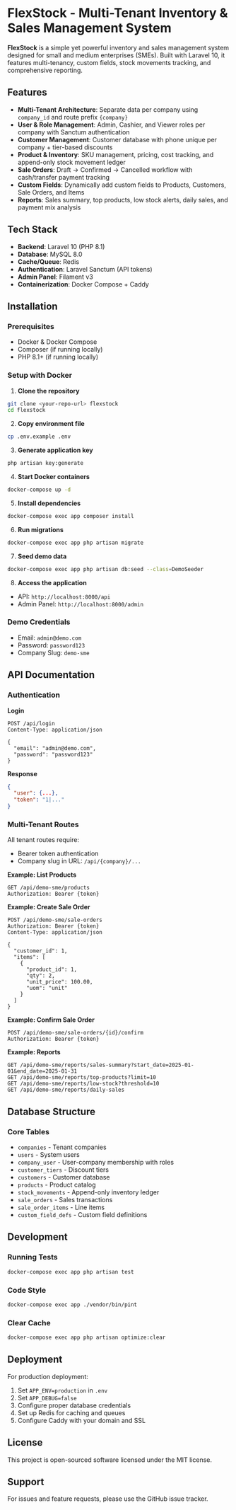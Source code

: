 # FlexStock - Multi-Tenant Inventory & Sales Management System

**FlexStock** is a simple yet powerful inventory and sales management system designed for small and medium enterprises (SMEs). Built with Laravel 10, it features multi-tenancy, custom fields, stock movements tracking, and comprehensive reporting.

## Features

- **Multi-Tenant Architecture**: Separate data per company using `company_id` and route prefix `{company}`
- **User & Role Management**: Admin, Cashier, and Viewer roles per company with Sanctum authentication
- **Customer Management**: Customer database with phone unique per company + tier-based discounts
- **Product & Inventory**: SKU management, pricing, cost tracking, and append-only stock movement ledger
- **Sale Orders**: Draft → Confirmed → Cancelled workflow with cash/transfer payment tracking
- **Custom Fields**: Dynamically add custom fields to Products, Customers, Sale Orders, and Items
- **Reports**: Sales summary, top products, low stock alerts, daily sales, and payment mix analysis

## Tech Stack

- **Backend**: Laravel 10 (PHP 8.1)
- **Database**: MySQL 8.0
- **Cache/Queue**: Redis
- **Authentication**: Laravel Sanctum (API tokens)
- **Admin Panel**: Filament v3
- **Containerization**: Docker Compose + Caddy

## Installation

### Prerequisites
- Docker & Docker Compose
- Composer (if running locally)
- PHP 8.1+ (if running locally)

### Setup with Docker

1. **Clone the repository**
```bash
git clone <your-repo-url> flexstock
cd flexstock
```

2. **Copy environment file**
```bash
cp .env.example .env
```

3. **Generate application key**
```bash
php artisan key:generate
```

4. **Start Docker containers**
```bash
docker-compose up -d
```

5. **Install dependencies**
```bash
docker-compose exec app composer install
```

6. **Run migrations**
```bash
docker-compose exec app php artisan migrate
```

7. **Seed demo data**
```bash
docker-compose exec app php artisan db:seed --class=DemoSeeder
```

8. **Access the application**
- API: `http://localhost:8000/api`
- Admin Panel: `http://localhost:8000/admin`

### Demo Credentials
- Email: `admin@demo.com`
- Password: `password123`
- Company Slug: `demo-sme`

## API Documentation

### Authentication

**Login**
```http
POST /api/login
Content-Type: application/json

{
  "email": "admin@demo.com",
  "password": "password123"
}
```

**Response**
```json
{
  "user": {...},
  "token": "1|..."
}
```

### Multi-Tenant Routes

All tenant routes require:
- Bearer token authentication
- Company slug in URL: `/api/{company}/...`

**Example: List Products**
```http
GET /api/demo-sme/products
Authorization: Bearer {token}
```

**Example: Create Sale Order**
```http
POST /api/demo-sme/sale-orders
Authorization: Bearer {token}
Content-Type: application/json

{
  "customer_id": 1,
  "items": [
    {
      "product_id": 1,
      "qty": 2,
      "unit_price": 100.00,
      "uom": "unit"
    }
  ]
}
```

**Example: Confirm Sale Order**
```http
POST /api/demo-sme/sale-orders/{id}/confirm
Authorization: Bearer {token}
```

**Example: Reports**
```http
GET /api/demo-sme/reports/sales-summary?start_date=2025-01-01&end_date=2025-01-31
GET /api/demo-sme/reports/top-products?limit=10
GET /api/demo-sme/reports/low-stock?threshold=10
GET /api/demo-sme/reports/daily-sales
```

## Database Structure

### Core Tables
- `companies` - Tenant companies
- `users` - System users
- `company_user` - User-company membership with roles
- `customer_tiers` - Discount tiers
- `customers` - Customer database
- `products` - Product catalog
- `stock_movements` - Append-only inventory ledger
- `sale_orders` - Sales transactions
- `sale_order_items` - Line items
- `custom_field_defs` - Custom field definitions

## Development

### Running Tests
```bash
docker-compose exec app php artisan test
```

### Code Style
```bash
docker-compose exec app ./vendor/bin/pint
```

### Clear Cache
```bash
docker-compose exec app php artisan optimize:clear
```

## Deployment

For production deployment:

1. Set `APP_ENV=production` in `.env`
2. Set `APP_DEBUG=false`
3. Configure proper database credentials
4. Set up Redis for caching and queues
5. Configure Caddy with your domain and SSL

## License

This project is open-sourced software licensed under the MIT license.

## Support

For issues and feature requests, please use the GitHub issue tracker.
